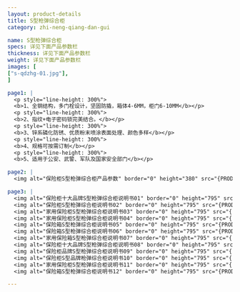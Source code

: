 ```yaml
---
layout: product-details
title: S型枪弹综合柜
category: zhi-neng-qiang-dan-gui

name: S型枪弹综合柜
specs: 详见下面产品参数栏
thickness: 详见下面产品参数栏
weight: 详见下面产品参数栏
images: [
["s-qdzhg-01.jpg"],
]

page1: |
  <p style="line-height: 300%">
  <b>1、全钢结构，多门栓设计，坚固防撬，箱体4-6MM，柜门6-10MM</b></p>
  <p style="line-height: 300%">
  <b>2、指纹+电子密码锁完美结合。</b></p>
  <p style="line-height: 300%">
  <b>3、锌系磷化防锈、优质粉末喷涂表面处理、颜色多样</b></p>
  <p style="line-height: 300%">
  <b>4、规格可按需订制</b></p>
  <p style="line-height: 300%">
  <b>5、适用于公安、武警、军队及国家安全部门</b></p>

page2: |
  <img alt="保险柜S型枪弹综合柜产品参数" border="0" height="380" src="{PRODUCT_IMAGES}s-qdzhg-cpcs.jpg" width="538" />

page3: |
  <img alt="保险柜十大品牌S型枪弹综合柜说明书01" border="0" height="795" src="{PRODUCT_IMAGES}fg-sm01.jpg" width="538" /><br />
  <img alt="保险柜S型枪弹综合柜说明书02" border="0" height="795" src="{PRODUCT_IMAGES}fg-sm02.jpg" width="538" /><br />
  <img alt="家用保险柜S型枪弹综合柜说明书03" border="0" height="795" src="{PRODUCT_IMAGES}fg-sm03.jpg" width="538" /><br />
  <img alt="家用保险柜S型枪弹综合柜说明书04" border="0" height="795" src="{PRODUCT_IMAGES}fg-sm04.jpg" width="538" /><br />
  <img alt="保险箱S型枪弹综合柜说明书05" border="0" height="795" src="{PRODUCT_IMAGES}fg-sm05.jpg" width="538" /><br />
  <img alt="保险箱S型枪弹综合柜说明书06" border="0" height="795" src="{PRODUCT_IMAGES}fg-sm06.jpg" width="538" /><br />
  <img alt="家用保险箱S型枪弹综合柜说明书07" border="0" height="795" src="{PRODUCT_IMAGES}fg-sm07.jpg" width="538" /><br />
  <img alt="保险柜十大品牌S型枪弹综合柜说明书08" border="0" height="795" src="{PRODUCT_IMAGES}fg-sm08.jpg" width="538" /><br />
  <img alt="保险柜品牌S型枪弹综合柜说明书09" border="0" height="795" src="{PRODUCT_IMAGES}fg-sm09.jpg" width="538" /><br />
  <img alt="保险柜S型品牌枪弹综合柜说明书10" border="0" height="795" src="{PRODUCT_IMAGES}fg-sm10.jpg" width="538" /><br />
  <img alt="家用保险柜S型枪弹综合柜说明书11" border="0" height="795" src="{PRODUCT_IMAGES}fg-sm11.jpg" width="538" /><br />
  <img alt="保险箱S型枪弹综合柜说明书12" border="0" height="795" src="{PRODUCT_IMAGES}fg-sm12.jpg" width="538" />

---
```


